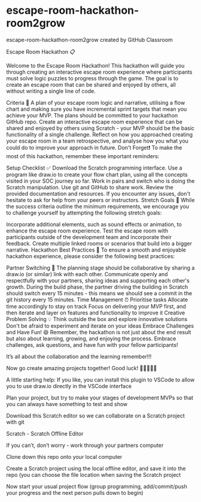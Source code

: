 # escape-room-hackathon-room2grow
escape-room-hackathon-room2grow created by GitHub Classroom

Escape Room Hackathon 📋

Welcome to the Escape Room Hackathon! This hackathon will guide you through creating an interactive escape room experience where participants must solve logic puzzles to progress through the game. The goal is to create an escape room that can be shared and enjoyed by others, all without writing a single line of code.

Criteria 🎯
A plan of your escape room logic and narrative, utilising a flow chart and making sure you have incremental sprint targets that mean you achieve your MVP. The plans should be committed to your hackathon GitHub repo.
Create an interactive escape room experience that can be shared and enjoyed by others using Scratch - your MVP should be the basic functionality of a single challenge.
Reflect on how you approached creating your escape room in a team retrospective, and analyse how you what you could do to improve your approach in future.
Don't Forget❗
To make the most of this hackathon, remember these important reminders:

Setup Checklist ✅
Download the Scratch programming interface.
Use a program like draw.io to create your flow chart plan, using all the concepts visited in your SOC journey so far.
Work in pairs and switch who is doing the Scratch manipulation.
Use git and GitHub to share work.
Review the provided documentation and resources.
If you encounter any issues, don't hesitate to ask for help from your peers or instructors.
Stretch Goals 🌟
While the success criteria outline the minimum requirements, we encourage you to challenge yourself by attempting the following stretch goals:

Incorporate additional elements, such as sound effects or animation, to enhance the escape room experience.
Test the escape room with participants outside of the development team and incorporate their feedback.
Create multiple linked rooms or scenarios that build into a bigger narrative.
Hackathon Best Practices 💪
To ensure a smooth and enjoyable hackathon experience, please consider the following best practices:

Partner Switching 👯
The planning stage should be collaborative by sharing a draw.io (or similar) link with each other.
Communicate openly and respectfully with your partners, sharing ideas and supporting each other's growth.
During the build phase, the partner driving the building in Scratch should switch every 15 minutes - this means we should see a commit in the git history every 15 minutes.
Time Management ⏰
Prioritise tasks
Allocate time accordingly to stay on track
Focus on delivering your MVP first, and then iterate and layer on features and functionality to improve it
Creative Problem Solving 💡
Think outside the box and explore innovative solutions
Don't be afraid to experiment and iterate on your ideas
Embrace Challenges and Have Fun! 😄
Remember, the hackathon is not just about the end result but also about learning, growing, and enjoying the process. Embrace challenges, ask questions, and have fun with your fellow participants!

It’s all about the collaboration and the learning remember!!!

Now go create amazing projects together! Good luck! 🎉👩‍💻👨‍💻

A little starting help:
If you like, you can install this plugin to VSCode to allow you to use draw.io directly in the VSCode interface

Plan your project, but try to make your stages of development MVPs so that you can always have something to test and show

Download this Scratch editor so we can collaborate on a Scratch project with git

Scratch - Scratch Offline Editor

If you can’t, don’t worry - work through your partners computer

Clone down this repo onto your local computer

Create a Scratch project using the local offline editor, and save it into the repo (you can choose the file location when saving the Scratch project

Now start your usual project flow (group programming, add/commit/push your progress and the next person pulls down to begin)
